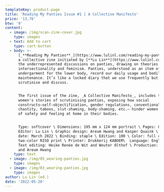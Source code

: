 ```yaml
---
templateKey: product-page
title: 'Reading My Panties Issue #1 | A Collective Manifesto'
price: '13,76'
btw: '9'
content:
  - image: /img/scan-zine-cover.jpg
    type: images
  - text: Add to cart
    type: cart-button
  - body: >-
      [_**Reading My Panties**_](https://www.lulinl.com/reading-my-panties/) is
      a collective zine initiated by [**Lu Lin**](https://www.lulinl.com/) for
      the underrepresented discussions on panties, drawing on theories of
      intersectionality and feminism. Panties, understood as an item of women’s
      undergarment for the lower body, record our daily usage and bodily
      maintenance. It’s like a locked diary that we use frequently but barely
      scrutinise and discuss. 


      The first issue of the zine, _A Collective Manifesto_, includes ten
      women's stories of scrutinising panties, exposing how social
      constructs—self-objectification, gender regulations, conventional
      chastity, taboos, slut-shaming, body-shaming, etc.— hinder women’s sense
      of safety and feeling at home in their bodies.


      Type: softcover \ Dimensions: 195 mm x 124 mm portrait \ Pages: 88 \
      Editor: Lu Lin \ Graphic design: Areum Hwang and Kasper Quaink \ Release
      date: March 2022 \ Binding: staple \ Edition: 100 \ Color: full color and
      two-color RISO print \ Printer: Drukkerij KABOEM\  Language: English \
      Text editing: Heike Renée de Wit and Wouter Olthof \ Production: Lu Lin
      and Areum Hwang
    type: text
  - image: /img/05_wearing-panties.jpg
    type: images
  - image: /img/03_wearing-panties.jpg
    type: images
author: Lu Lin (ed.)
date: '2022-05-20'
---
```


